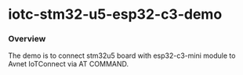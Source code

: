 # iotc-stm32-u5-esp32-c3-demo
### Overview
The demo is to connect stm32u5 board with esp32-c3-mini module to Avnet IoTConnect via AT COMMAND.